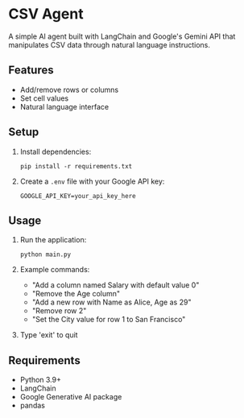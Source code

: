 # CSV Agent

A simple AI agent built with LangChain and Google's Gemini API that manipulates CSV data through natural language instructions.

## Features

- Add/remove rows or columns
- Set cell values
- Natural language interface

## Setup

1. Install dependencies:
   ```
   pip install -r requirements.txt
   ```
2. Create a `.env` file with your Google API key:
   ```
   GOOGLE_API_KEY=your_api_key_here
   ```

## Usage

1. Run the application:
   ```
   python main.py
   ```

2. Example commands:
   - "Add a column named Salary with default value 0"
   - "Remove the Age column"
   - "Add a new row with Name as Alice, Age as 29"
   - "Remove row 2"
   - "Set the City value for row 1 to San Francisco"

3. Type 'exit' to quit

## Requirements

- Python 3.9+
- LangChain
- Google Generative AI package
- pandas 